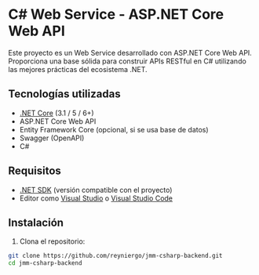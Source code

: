 # C# Web Service - ASP.NET Core Web API

Este proyecto es un Web Service desarrollado con ASP.NET Core Web API. Proporciona una base sólida para construir APIs RESTful en C# utilizando las mejores prácticas del ecosistema .NET.

## Tecnologías utilizadas

- [.NET Core](https://dotnet.microsoft.com/) (3.1 / 5 / 6+)
- ASP.NET Core Web API
- Entity Framework Core (opcional, si se usa base de datos)
- Swagger (OpenAPI)
- C#

## Requisitos

- [.NET SDK](https://dotnet.microsoft.com/download) (versión compatible con el proyecto)
- Editor como [Visual Studio](https://visualstudio.microsoft.com/) o [Visual Studio Code](https://code.visualstudio.com/)

## Instalación

1. Clona el repositorio:

```bash
git clone https://github.com/reyniergo/jmm-csharp-backend.git
cd jmm-csharp-backend
